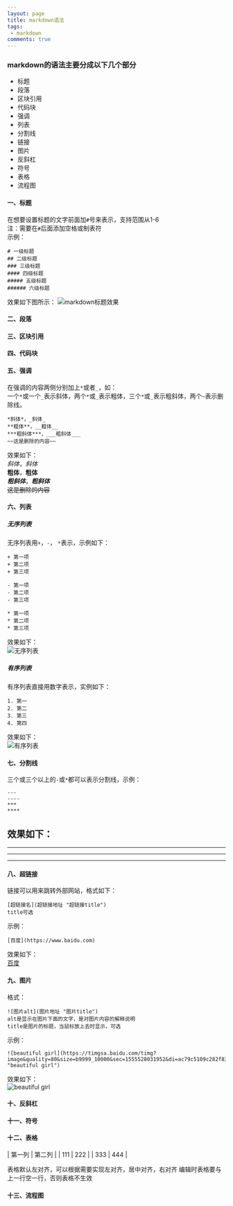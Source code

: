 ```yaml
---
layout: page
title: markdown语法
tags:
 - markdown
comments: true
---
```

### markdown的语法主要分成以下几个部分
* 标题
* 段落
* 区块引用
* 代码块
* 强调
* 列表
* 分割线
* 链接
* 图片
* 反斜杠
* 符号
* 表格
* 流程图

#### 一、标题
在想要设置标题的文字前面加`#`号来表示，支持范围从1-6  
注：需要在`#`后面添加空格或制表符   
示例：
```
# 一级标题
## 二级标题
### 三级标题
#### 四级标题
##### 五级标题
###### 六级标题
```
效果如下图所示：
![markdown标题效果](http://perfiffer.cn/images/markdown_title.png)

#### 二、段落

#### 三、区块引用

#### 四、代码块

#### 五、强调
在强调的内容两侧分别加上`*`或者`_`，如：   
一个`*`或一个`_`表示斜体，两个`*`或`_`表示粗体，三个`*`或`_`表示粗斜体，两个`~`表示删除线。
```
*斜体*，_斜体_   
**粗体**，__粗体__   
***粗斜体***，___粗斜体___   
~~这是删除的内容~~
```
效果如下：   
*斜体*，_斜体_   
**粗体**，__粗体__   
***粗斜体***，___粗斜体___   
~~这是删除的内容~~   

#### 六、列表
##### 无序列表
无序列表用`+`，`-`， `*`表示，示例如下：     
```
+ 第一项
+ 第二项
+ 第三项   
   
- 第一项
- 第二项
- 第三项
   
* 第一项
* 第二项
* 第三项
```
效果如下：  
![无序列表](http://perfiffer.cn/images/unordered_list.png)

##### 有序列表
有序列表直接用数字表示，实例如下：   
```
1. 第一
2. 第二
3. 第三
4. 第四
```
效果如下：   
![有序列表](http://perfiffer.cn/images/order_list.png)

#### 七、分割线
三个或三个以上的`-`或`*`都可以表示分割线，示例：   
```
---
----
***
****
```
效果如下：   
---   
----   
***   
****   

#### 八、超链接
链接可以用来跳转外部网站，格式如下：   
```
[超链接名](超链接地址 "超链接title")
title可选
```
示例：   
```
[百度](https://www.baidu.com)
```
效果如下：   
[百度](http://www.baidu.com)

#### 九、图片
格式：   
```
![图片alt](图片地址 "图片title")
alt是显示在图片下面的文字，是对图片内容的解释说明
title是图片的标题，当鼠标放上去时显示，可选
```
示例：   
```
![beautiful girl](https://timgsa.baidu.com/timg?image&quality=80&size=b9999_10000&sec=1555528031952&di=ac79c5109c282f837d3613282ad1c80c&imgtype=0&src=http%3A%2F%2Fwww.k73.com%2Fup%2Farticle%2F2014%2F0317%2F172233_24049363.jpg "beautiful girl")  
```
效果如下：   
![beautiful girl](https://timgsa.baidu.com/timg?image&quality=80&size=b9999_10000&sec=1555528031952&di=ac79c5109c282f837d3613282ad1c80c&imgtype=0&src=http%3A%2F%2Fwww.k73.com%2Fup%2Farticle%2F2014%2F0317%2F172233_24049363.jpg "beautiful girl")

#### 十、反斜杠

#### 十一、符号

#### 十二、表格

| 第一列 | 第二列 |
| 111 | 222 |
| 333 | 444 |

表格默认左对齐，可以根据需要实现左对齐，居中对齐，右对齐
编辑时表格要与上一行空一行，否则表格不生效

#### 十三、流程图
